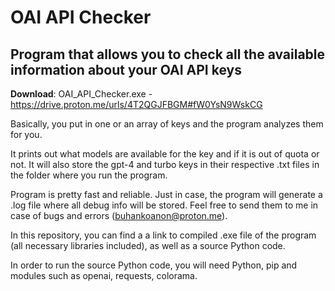 # OAI API Checker
## Program that allows you to check all the available information about your OAI API keys

**Download**: OAI_API_Checker.exe - https://drive.proton.me/urls/4T2QGJFBGM#fW0YsN9WskCG

Basically, you put in one or an array of keys and the program analyzes them for you.

It prints out what models are available for the key and if it is out of quota or not. It will also store the gpt-4 and turbo keys in their respective .txt files in the folder where you run the program.

Program is pretty fast and reliable. Just in case, the program will generate a .log file where all debug info will be stored. Feel free to send them to me in case of bugs and errors (buhankoanon@proton.me).

In this repository, you can find a a link to compiled .exe file of the program (all necessary libraries included), as well as a source Python code.

In order to run the source Python code, you will need Python, pip and modules such as openai, requests, colorama.